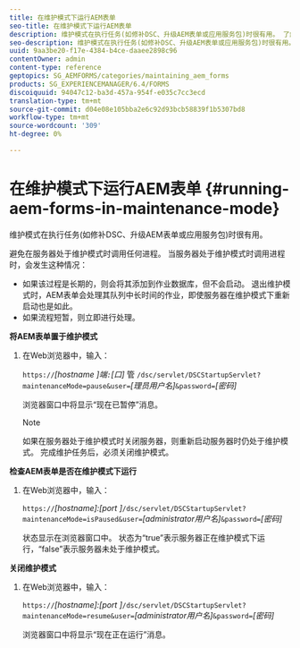 ```yaml
---
title: 在维护模式下运行AEM表单
seo-title: 在维护模式下运行AEM表单
description: 维护模式在执行任务(如修补DSC、升级AEM表单或应用服务包)时很有用。 了解有关在维护模式下运行AEM表单的更多信息。
seo-description: 维护模式在执行任务(如修补DSC、升级AEM表单或应用服务包)时很有用。 了解有关在维护模式下运行AEM表单的更多信息。
uuid: 9aa3be20-f17e-4384-b4ce-daaee2898c96
contentOwner: admin
content-type: reference
geptopics: SG_AEMFORMS/categories/maintaining_aem_forms
products: SG_EXPERIENCEMANAGER/6.4/FORMS
discoiquuid: 94047c12-ba3d-457a-954f-e035c7cc3ecd
translation-type: tm+mt
source-git-commit: d04e08e105bba2e6c92d93bcb58839f1b5307bd8
workflow-type: tm+mt
source-wordcount: '309'
ht-degree: 0%

---
```



# 在维护模式下运行AEM表单 {#running-aem-forms-in-maintenance-mode}

维护模式在执行任务(如修补DSC、升级AEM表单或应用服务包)时很有用。

避免在服务器处于维护模式时调用任何进程。 当服务器处于维护模式时调用进程时，会发生这种情况：

* 如果该过程是长期的，则会将其添加到作业数据库，但不会启动。 退出维护模式时，AEM表单会处理其队列中长时间的作业，即使服务器在维护模式下重新启动也是如此。
* 如果流程短暂，则立即进行处理。

**将AEM表单置于维护模式**

1. 在Web浏览器中，输入：

   `https://`*[hostname ]*端`:`*[口]* 管 `/dsc/servlet/DSCStartupServlet?maintenanceMode=pause&user=`*[理员用户名&#x200B;]*`&password=`*[密码]*

   浏览器窗口中将显示“现在已暂停”消息。

   >[!NOTE]
   >
   >如果在服务器处于维护模式时关闭服务器，则重新启动服务器时仍处于维护模式。 完成维护任务后，必须关闭维护模式。

**检查AEM表单是否在维护模式下运行**

1. 在Web浏览器中，输入：

   `https://`*[hostname]:[port ]*`/dsc/servlet/DSCStartupServlet?maintenanceMode=isPaused&user=`*[administrator用户名]*`&password=`*[密码&#x200B;]*

   状态显示在浏览器窗口中。 状态为“true”表示服务器正在维护模式下运行，“false”表示服务器未处于维护模式。

**关闭维护模式**

1. 在Web浏览器中，输入：

   `https://`*[hostname]:[port ]*`/dsc/servlet/DSCStartupServlet?maintenanceMode=resume&user=`*[administrator用户名]*`&password=`*[密码&#x200B;]*

   浏览器窗口中将显示“现在正在运行”消息。

